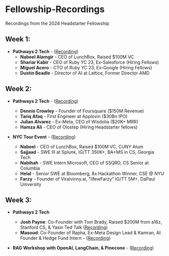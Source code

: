 # Fellowship-Recordings
Recordings from the 2024 Headstarter Fellowship

## Week 1:
  - **Pathways 2 Tech** - ([Recording](https://www.youtube.com/watch?v=KPiTZNDWmbQ))
    - **Nabeel Alamgir** - CEO of LunchBox, Raised $100M VC
    - **Shariar Kabir** - CEO of Ruby YC 23, Ex-Salesforce (Hiring Fellows)
    - **Miguel Acero** - CTO of Ruby YC 23, Ex-Google (Hiring Fellows)
    - **Dustin Beadle** - Director of AI at Lattice, Former Director AMD

## Week 2:
  - **Pathways 2 Tech** - ([Recording](https://www.youtube.com/watch?v=7sHdR-LzkJo))
    - **Dennis Crowley** - Founder of Foursquare ($150M Revenue)
    - **Tariq Afaq** - First Engineer at Applovin ($30Bn IPO)
    - **Julian Alvarez** - Ex-Meta, CEO of Wisdolia ($20K+ MRR)
    - **Hamza Ali** - CEO of Olostep (Hiring Headstarter fellows)

  - **NYC Tour Event** - ([Recording](https://www.youtube.com/watch?v=Cxq4_Oqts0U))
    - **Nabeel** - CEO of LunchBox, Raised $100M VC, CUNY Alum
    - **Sajjaad** - SWE III at Splunk, IG/TT 350K+, BA+MS in CS, Georgia Tech
    - **Nabihah** - SWE Intern Microsoft, CEO of SSQRD, CS Senior at Columbia
    - **Helal** - Senior SWE at Bloomberg, 8x Hackathon Winner, CSE @ NYU
    - **Farzy** - Founder of Viralvinny.ai, "lifewFarzy" IG/TT 5M+, DaPaul University

## Week 3:
  - **Pathways 2 Tech**
    - **Josh Payne**: Co-Founder with Tom Brady, Raised $200M from a16z, Stanford CS, & Yasin Ted Talk ([Recording](https://www.youtube.com/watch?v=8scPfhNPo6E))
    - **Masoud**: Co-Founder of Rapha, Ex-Meta Design Lead & Kamran, AI Founder & Hedge Fund Intern - ([Recording](https://www.youtube.com/watch?v=YK3C7TR0MBY))

  - **RAG Workshop with OpenAI, LangChain, & Pinecone** - ([Recording](https://www.loom.com/share/75af4269ab66450e943160c199895aa7))
